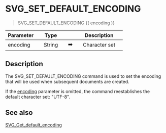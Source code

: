 <!-- SVG_SET_DEFAULT_ENCODING ( encoding )
 -> encoding (Text)-->
# SVG_SET_DEFAULT_ENCODING

> SVG_SET_DEFAULT_ENCODING {( encoding )}

| Parameter |     | Type |     |     |     | Description |     |
| --- | --- | --- | --- | --- | --- | --- | --- |
| encoding |     | String |     | ➡️ |     | Character set |     |

## Description

The SVG_SET_DEFAULT_ENCODING command is used to set the encoding that will be used when subsequent documents are created.

If the [encoding](# "Character set") parameter is omitted, the command reestablishes the default character set: "UTF-8".

## See also

[SVG_Get_default_encoding](SVG_Get_default_encoding.md)
